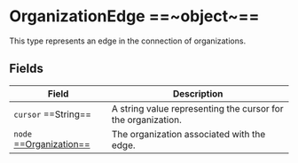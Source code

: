 # OrganizationEdge ==~object~==

This type represents an edge in the connection of organizations.

## Fields

| Field               	                                        | Description                                                    	|
|-------------------------------------------------------------	|----------------------------------------------------------------	|
| `cursor`  ==String==       	                                | A string value representing the cursor for the organization.      |
| `node`[ ==Organization== ](OrganizationType.md)               | The organization associated with the edge.                      	|
